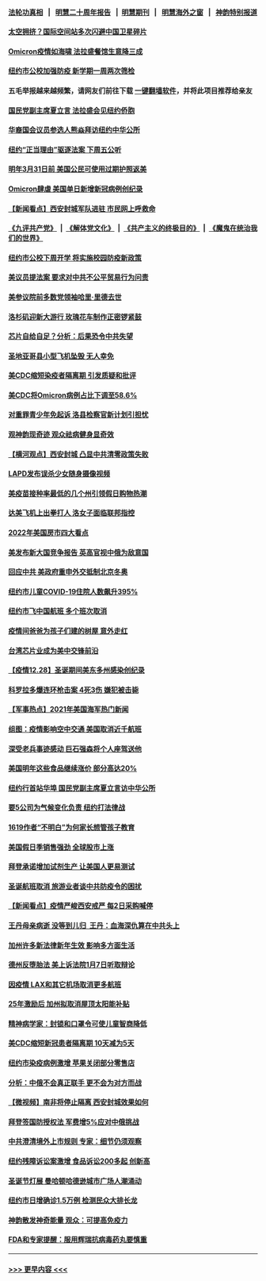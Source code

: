 #### [法轮功真相](https://github.com/gfw-breaker/truth/blob/master/README.md?t=0) &nbsp;&nbsp;|&nbsp;&nbsp; [明慧二十周年报告](https://github.com/gfw-breaker/mh-reports/blob/master/README.md?t=0) &nbsp;&nbsp;|&nbsp;&nbsp;[明慧期刊](https://github.com/gfw-breaker/mh-qikan) &nbsp;&nbsp;|&nbsp;&nbsp; [明慧海外之窗](https://github.com/gfw-breaker/mh-news/blob/master/README.md?t=0) &nbsp;&nbsp;|&nbsp;&nbsp; [神韵特别报道](https://github.com/gfw-breaker/mh-news/blob/master/shenyun.md?t=0)
#### [太空拥挤？国际空间站多次闪避中国卫星碎片](../pages/nsc412/n13465630.md?t=12291750) 
#### [Omicron疫情如海啸  法拉盛餐馆生意降三成](../pages/nsc412/n13465901.md?t=12291750) 
#### [纽约市公校加强防疫 新学期一周两次筛检](../pages/nsc412/n13465865.md?t=12291750) 
#### 五毛举报越来越频繁，请网友们前往下载 [一键翻墙软件](https://github.com/gfw-breaker/ssr-accounts)，并将此项目推荐给亲友
#### [国民党副主席夏立言 法拉盛会见纽约侨胞](../pages/nsc412/n13465970.md?t=12291750) 
#### [华裔国会议员参选人熊焱拜访纽约中华公所](../pages/nsc412/n13465982.md?t=12291750) 
#### [纽约“正当理由”驱逐法案 下周五公听](../pages/nsc412/n13465964.md?t=12291750) 
#### [明年3月31日前 美国公民可使用过期护照返美](../pages/nsc412/n13465898.md?t=12291750) 
#### [Omicron肆虐 美国单日新增新冠病例创纪录](../pages/nsc412/n13465739.md?t=12291750) 
#### [【新闻看点】西安封城军队进驻 市民网上呼救命](../pages/nsc412/n13464908.md?t=12291750) 
#### [《九评共产党》](https://github.com/begood0513/9ping.md/blob/master/README.md) &nbsp;|&nbsp; [《解体党文化》](../../../../jtdwh.md/blob/master/README.md)  &nbsp;|&nbsp; [《共产主义的终极目的》](../../../../gczydzjmd.md/blob/master/README.md) &nbsp;|&nbsp; [《魔鬼在统治我们的世界》](../../../../mgztzwmdsj.md/blob/master/README.md) 
#### [纽约市公校下周开学 将实施校园防疫新政策](../pages/nsc412/n13465443.md?t=12291750) 
#### [美议员提法案 要求对中共不公平贸易行为问责](../pages/nsc412/n13465464.md?t=12291750) 
#### [美参议院前多数党领袖哈里·里德去世](../pages/nsc412/n13465615.md?t=12291750) 
#### [洛杉矶迎新大游行 玫瑰花车制作正密锣紧鼓](../pages/nsc412/n13465599.md?t=12291750) 
#### [芯片自给自足？分析：后果恐令中共失望](../pages/nsc412/n13465242.md?t=12291750) 
#### [圣地亚哥县小型飞机坠毁 无人幸免](../pages/nsc412/n13465576.md?t=12291750) 
#### [美CDC缩短染疫者隔离期 引发质疑和批评](../pages/nsc412/n13465261.md?t=12291750) 
#### [美CDC将Omicron病例占比下调至58.6%](../pages/nsc412/n13465371.md?t=12291750) 
#### [对重罪青少年免起诉 洛县检察官新计划引担忧](../pages/nsc412/n13465508.md?t=12291750) 
#### [观神韵现奇迹 观众祛病健身显奇效](../pages/nsc412/n13465498.md?t=12291750) 
#### [【横河观点】西安封城 凸显中共清零政策失败](../pages/nsc412/n13465359.md?t=12291750) 
#### [LAPD发布误杀少女随身摄像视频](../pages/nsc412/n13465462.md?t=12291750) 
#### [美疫苗接种率最低的几个州引领假日购物热潮](../pages/nsc412/n13465363.md?t=12291750) 
#### [达美飞机上出拳打人 洛女子面临联邦指控](../pages/nsc412/n13465327.md?t=12291750) 
#### [2022年美国房市四大看点](../pages/nsc412/n13465134.md?t=12291750) 
#### [美发布新大国竞争报告 英高官视中俄为敌意国](../pages/nsc412/n13465224.md?t=12291750) 
#### [回应中共 美政府重申外交抵制北京冬奥](../pages/nsc412/n13465022.md?t=12291750) 
#### [纽约市儿童COVID-19住院人数飙升395%](../pages/nsc412/n13463727.md?t=12291750) 
#### [纽约市飞中国航班 多个班次取消](../pages/nsc412/n13463623.md?t=12291750) 
#### [疫情间爸爸为孩子们建的树屋 意外走红](../pages/nsc412/n13463491.md?t=12291750) 
#### [台湾芯片业成为美中交锋前沿](../pages/nsc412/n13464574.md?t=12291750) 
#### [【疫情12.28】圣诞期间美东多州感染创纪录](../pages/nsc412/n13464234.md?t=12291750) 
#### [科罗拉多爆连环枪击案 4死3伤 嫌犯被击毙](../pages/nsc412/n13464565.md?t=12291750) 
#### [【军事热点】2021年美国海军热门新闻](../pages/nsc412/n13463108.md?t=12291750) 
#### [组图：疫情影响空中交通 美国取消近千航班](../pages/nsc412/n13464461.md?t=12291750) 
#### [深受老兵事迹感动 巨石强森将个人座驾送他](../pages/nsc412/n13464190.md?t=12291750) 
#### [美国明年这些食品继续涨价 部分高达20%](../pages/nsc412/n13463737.md?t=12291750) 
#### [纽约行首站华埠 国民党副主席夏立言访中华公所](../pages/nsc412/n13463590.md?t=12291750) 
#### [要5公司为气候变化负责 纽约打法律战](../pages/nsc412/n13463679.md?t=12291750) 
#### [1619作者“不明白”为何家长想管孩子教育](../pages/nsc412/n13463584.md?t=12291750) 
#### [美国假日季销售强劲 全球股市上涨](../pages/nsc412/n13463398.md?t=12291750) 
#### [拜登承诺增加试剂生产 让美国人更易测试](../pages/nsc412/n13463567.md?t=12291750) 
#### [圣诞航班取消 旅游业者谈中共防疫令的困扰](../pages/nsc412/n13463602.md?t=12291750) 
#### [【新闻看点】疫情严峻西安戒严 每2日采购喊停](../pages/nsc412/n13462763.md?t=12291750) 
#### [王丹母亲病逝  没等到儿归  王丹：血海深仇算在中共头上](../pages/nsc412/n13463057.md?t=12291750) 
#### [加州许多新法律新年生效 影响多方面生活](../pages/nsc412/n13463432.md?t=12291750) 
#### [德州反堕胎法 美上诉法院1月7日听取辩论](../pages/nsc412/n13463282.md?t=12291750) 
#### [因疫情 LAX和其它机场取消更多航班](../pages/nsc412/n13463416.md?t=12291750) 
#### [25年激励后 加州拟取消屋顶太阳能补贴](../pages/nsc412/n13463321.md?t=12291750) 
#### [精神病学家：封锁和口罩令可使儿童智商降低](../pages/nsc412/n13463288.md?t=12291750) 
#### [美CDC缩短新冠患者隔离期 10天减为5天](../pages/nsc412/n13463129.md?t=12291750) 
#### [纽约市染疫病例激增 苹果关闭部分零售店](../pages/nsc412/n13463101.md?t=12291750) 
#### [分析：中俄不会真正联手 更不会为对方而战](../pages/nsc412/n13462949.md?t=12291750) 
#### [【微视频】南非将停止隔离 西安封城效果如何](../pages/nsc412/n13462730.md?t=12291750) 
#### [拜登签国防授权法 军费增5%应对中俄挑战](../pages/nsc412/n13462919.md?t=12291750) 
#### [中共澄清境外上市规则 专家：细节仍须观察](../pages/nsc412/n13462939.md?t=12291750) 
#### [纽约残障诉讼案激增 食品诉讼200多起 创新高](../pages/nsc412/n13461488.md?t=12291750) 
#### [圣诞节灯展 曼哈顿哈德逊城市广场人潮涌动](../pages/nsc412/n13461710.md?t=12291750) 
#### [纽约市日增确诊1.5万例 检测民众大排长龙](../pages/nsc412/n13461730.md?t=12291750) 
#### [神韵散发神奇能量 观众：可提高免疫力](../pages/nsc412/n13461468.md?t=12291750) 
#### [FDA和专家提醒：服用辉瑞抗病毒药丸要慎重](../pages/nsc412/n13462402.md?t=12291750) 

----
#### [ >>> 更早内容 <<< ](../indexes/nsc412-earlier.md)
